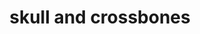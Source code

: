 ---
layout: smileys&emotion
title: skull and crossbones
emoji: skull_and_crossbones
permalink: ☠.html
image: assets/img/3moji/skull_and_crossbones.png
---